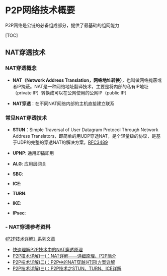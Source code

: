 # P2P网络技术概要

P2P网络是公链的必备组成部分，提供了最基础的组网能力

[TOC]

## NAT穿透技术

### NAT穿透概念

- **NAT（Network Address Translation，网络地址转换）**，也叫做网络掩蔽或者IP掩蔽。NAT是一种网络地址翻译技术，主要是将内部的私有IP地址（private IP）转换成可以在公网使用的公网IP（public IP）

- **NAT穿透**：在不同NAT网络内部的主机直接建立联系

### 常见NAT穿透技术

- **STUN**：Simple Traversal of User Datagram Protocol Through Network Address Translators，即简单的用UDP穿透NAT，是个轻量级的协议，是基于UDP的完整的穿透NAT的解决方案。[RFC3489](https://tools.ietf.org/html/rfc3489)

- **UPNP**: 通用即插即用
- **ALG**: 应用层网关
- **SBC**:
- **ICE**:
- **TURN**:
- **IKE**:
- **IPsec**:

### - NAT穿透参考资料

[《P2P技术详解》系列文章](http://www.52im.net/thread-50-1-1.html)

- [快速理解P2P技术中的NAT穿透原理](NAT穿透原理.md)
- [P2P技术详解(一)：NAT详解——详细原理、P2P简介](P2P技术详解1.md)
- [P2P技术详解(二)：P2P中的NAT穿越(打洞)方案详解](P2P技术详解2.md)
- [P2P技术详解(三)：P2P技术之STUN、TURN、ICE详解](P2P技术详解3.md)
